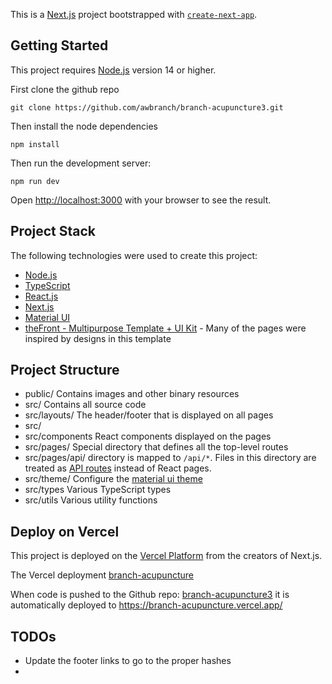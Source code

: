 This is a [Next.js](https://nextjs.org/) project bootstrapped with [`create-next-app`](https://github.com/vercel/next.js/tree/canary/packages/create-next-app).

## Getting Started

This project requires [Node.js](https://nodejs.org/en/download/) version 14 or higher.

First clone the github repo

    git clone https://github.com/awbranch/branch-acupuncture3.git

Then install the node dependencies

    npm install

Then run the development server:

    npm run dev

Open [http://localhost:3000](http://localhost:3000) with your browser to see the result.

## Project Stack

The following technologies were used to create this project:

- [Node.js](https://nodejs.org)
- [TypeScript](https://www.typescriptlang.org/)
- [React.js](https://reactjs.org/)
- [Next.js](https://nextjs.org/)
- [Material UI](https://mui.com/)
- [theFront - Multipurpose Template + UI Kit](https://mui.com/store/items/the-front-landing-page/) - Many of the pages were inspired by designs in this template

## Project Structure
- public/ Contains images and other binary resources
- src/ Contains all source code
- src/layouts/ The header/footer that is displayed on all pages
- src/
- src/components React components displayed on the pages
- src/pages/ Special directory that defines all the top-level routes
- src/pages/api/ directory is mapped to `/api/*`. Files in this directory are treated as [API routes](https://nextjs.org/docs/api-routes/introduction) instead of React pages.
- src/theme/ Configure the [material ui theme](https://mui.com/material-ui/customization/theming/)
- src/types Various TypeScript types
- src/utils Various utility functions

## Deploy on Vercel

This project is deployed on the [Vercel Platform](https://vercel.com/new?utm_medium=default-template&filter=next.js&utm_source=create-next-app&utm_campaign=create-next-app-readme) from the creators of Next.js.

The Vercel deployment [branch-acupuncture](https://vercel.com/awbranch-gmailcom/branch-acupuncture)

When code is pushed to the Github repo: [branch-acupuncture3](https://github.com/awbranch/branch-acupuncture3.git) it is automatically deployed to https://branch-acupuncture.vercel.app/


## TODOs

- Update the footer links to go to the proper hashes
-
